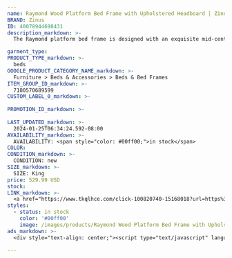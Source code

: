 ```yaml
---
name: Raymond Wood Platform Bed Frame with Upholstered Headboard | Zinus King
BRAND: Zinus
ID: 40078944698431
description_markdown: >-
  The Raymond platform bed frame is designed with an exquisite mid-century style, this handsome frame features a deep finish with organic wood grain and tapered, brass tipped legs for a polished feel. Its grey upholstered headboard softens the look and comfortably cushions your back while sitting up in bed. The headboard has an adjustable height that can be customized during assembly to perfectly suit the thickness of your mattress.

garment_type:
PRODUCT_TYPE_markdown: >-
  beds
GOOGLE_PRODUCT_CATEGORY_NAME_markdown: >-
  Furniture > Beds & Accessories > Beds & Bed Frames
ITEM_GROUP_ID_markdown: >-
  7180570689599
CUSTOM_LABEL_0_markdown: >-
  
PROMOTION_ID_markdown: >-
  
LAST_UPDATED_markdown: >-
  2024-01-25T06:34:24.592-08:00
AVAILABILITY_markdown: >-
  AVAILABILITY: <span style="color: #00ff00;">in stock</span>
COLOR:
CONDITION_markdown: >-
  CONDITION: new
SIZE_markdown: >-
  SIZE: King
price: 529.99 USD
stock: 
LINK_markdown: >-
  <a href="https://www.tkqlhce.com/click-100820740-15168018?url=https%3A%2F%2Fwww.zinus.com%2Fproducts%2Fraymond-wood-platform-bed-frame-with-upholstered-headboard%3Fvariant%3D40078944698431" target="_blank" style="display: inline-block; padding: 10px 20px; font-size: 16px; text-align: center; text-decoration: none; cursor: pointer; border: 1px solid #3498db; color: #3498db; background-color: #fff; border-radius: 5px; transition: background-color 0.3s;">Go to Product</a>
styles:
  - status: in stock
    color: '#00ff00'
    image: /images/products/Raymond Wood Platform Bed Frame with Upholstered Headboard _ Zinus King/RaymondMidCenturyBedUpholsteredWoodPB_zinus.com.jpg
ads_markdown: >-
  <div style="text-align: center;"><script type="text/javascript" language="javascript" src="https://www.anrdoezrs.net/placeholder-52386694?target=_top&mouseover=N"></script></div>

---
```

